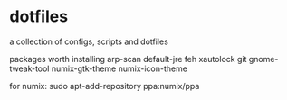 # dotfiles
a collection of configs, scripts and dotfiles

packages worth installing
arp-scan
default-jre
feh
xautolock
git
gnome-tweak-tool numix-gtk-theme numix-icon-theme


for numix:
sudo apt-add-repository ppa:numix/ppa